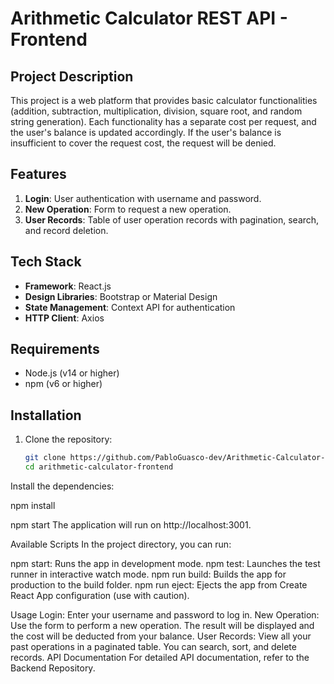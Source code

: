 # Arithmetic Calculator REST API - Frontend

## Project Description

This project is a web platform that provides basic calculator functionalities (addition, subtraction, multiplication, division, square root, and random string generation). Each functionality has a separate cost per request, and the user's balance is updated accordingly. If the user's balance is insufficient to cover the request cost, the request will be denied.

## Features

1. **Login**: User authentication with username and password.
2. **New Operation**: Form to request a new operation.
3. **User Records**: Table of user operation records with pagination, search, and record deletion.

## Tech Stack

- **Framework**: React.js
- **Design Libraries**: Bootstrap or Material Design
- **State Management**: Context API for authentication
- **HTTP Client**: Axios

## Requirements

- Node.js (v14 or higher)
- npm (v6 or higher)

## Installation

1. Clone the repository:

   ```sh
   git clone https://github.com/PabloGuasco-dev/Arithmetic-Calculator-Frontend.git
   cd arithmetic-calculator-frontend

Install the dependencies:

npm install

npm start
The application will run on http://localhost:3001.

Available Scripts
In the project directory, you can run:

npm start: Runs the app in development mode.
npm test: Launches the test runner in interactive watch mode.
npm run build: Builds the app for production to the build folder.
npm run eject: Ejects the app from Create React App configuration (use with caution).


Usage
Login: Enter your username and password to log in.
New Operation: Use the form to perform a new operation. The result will be displayed and the cost will be deducted from your balance.
User Records: View all your past operations in a paginated table. You can search, sort, and delete records.
API Documentation
For detailed API documentation, refer to the Backend Repository.



